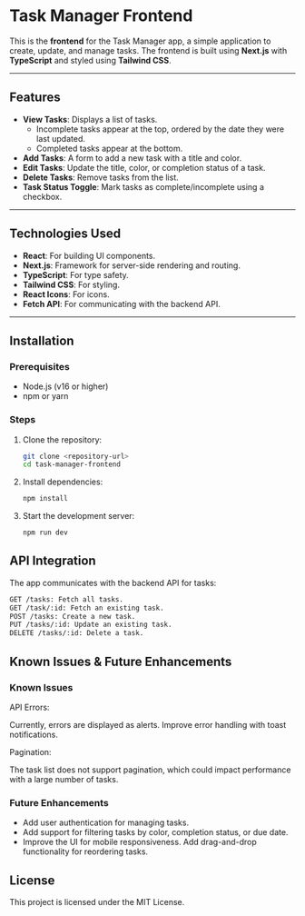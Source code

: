 # Task Manager Frontend

This is the **frontend** for the Task Manager app, a simple application to
create, update, and manage tasks. The frontend is built using **Next.js** with
**TypeScript** and styled using **Tailwind CSS**.

---

## Features

- **View Tasks**: Displays a list of tasks.
    - Incomplete tasks appear at the top, ordered by the date they were last
      updated.
    - Completed tasks appear at the bottom.
- **Add Tasks**: A form to add a new task with a title and color.
- **Edit Tasks**: Update the title, color, or completion status of a task.
- **Delete Tasks**: Remove tasks from the list.
- **Task Status Toggle**: Mark tasks as complete/incomplete using a checkbox.

---

## Technologies Used

- **React**: For building UI components.
- **Next.js**: Framework for server-side rendering and routing.
- **TypeScript**: For type safety.
- **Tailwind CSS**: For styling.
- **React Icons**: For icons.
- **Fetch API**: For communicating with the backend API.

---

## Installation

### Prerequisites

- Node.js (v16 or higher)
- npm or yarn

### Steps

1. Clone the repository:

    ```bash
    git clone <repository-url>
    cd task-manager-frontend

    ```

2. Install dependencies:

    ```bash
    npm install

    ```

3. Start the development server:

    ```bash
    npm run dev
    ```

## API Integration

The app communicates with the backend API for tasks:

```bash
GET /tasks: Fetch all tasks.
GET /task/:id: Fetch an existing task.
POST /tasks: Create a new task.
PUT /tasks/:id: Update an existing task.
DELETE /tasks/:id: Delete a task.
```

## Known Issues & Future Enhancements

### Known Issues

API Errors:

Currently, errors are displayed as alerts. Improve error handling with toast
notifications.

Pagination:

The task list does not support pagination, which could impact performance with a
large number of tasks.

### Future Enhancements

- Add user authentication for managing tasks.
- Add support for filtering tasks by color, completion status, or due date.
- Improve the UI for mobile responsiveness. Add drag-and-drop functionality for
  reordering tasks.

## License

This project is licensed under the MIT License.
